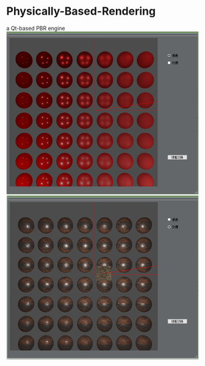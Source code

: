 # Physically-Based-Rendering
 a Qt-based PBR engine<br>
![image](https://github.com/lqj126/Image/blob/main/QQ%E6%88%AA%E5%9B%BE20230126105519.png)
![image](https://github.com/lqj126/Image/blob/main/PBR_Image2.png)
